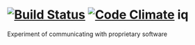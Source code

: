 [![Build Status](https://travis-ci.org/insonifi/iq.svg?branch=master)](https://travis-ci.org/insonifi/iq) [![Code Climate](https://codeclimate.com/github/insonifi/iq.png)](https://codeclimate.com/github/insonifi/iq)
iq
==

Experiment of communicating with proprietary software

